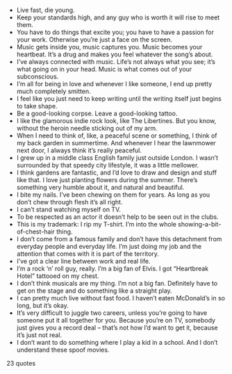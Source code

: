  - Live fast, die young.
 - Keep your standards high, and any guy who is worth it will rise to meet them.
 - You have to do things that excite you; you have to have a passion for your work. Otherwise you’re just a face on the screen.
 - Music gets inside you, music captures you. Music becomes your heartbeat. It’s a drug and makes you feel whatever the song’s about.
 - I’ve always connected with music. Life’s not always what you see; it’s what going on in your head. Music is what comes out of your subconscious.
 - I’m all for being in love and whenever I like someone, I end up pretty much completely smitten.
 - I feel like you just need to keep writing until the writing itself just begins to take shape.
 - Be a good-looking corpse. Leave a good-looking tattoo.
 - I like the glamorous indie rock look, like The Libertines. But you know, without the heroin needle sticking out of my arm.
 - When I need to think of, like, a peaceful scene or something, I think of my back garden in summertime. And whenever I hear the lawnmower next door, I always think it’s really peaceful.
 - I grew up in a middle class English family just outside London. I wasn’t surrounded by that speedy city lifestyle, it was a little mellower.
 - I think gardens are fantastic, and I’d love to draw and design and stuff like that. I love just planting flowers during the summer. There’s something very humble about it, and natural and beautiful.
 - I bite my nails. I’ve been chewing on them for years. As long as you don’t chew through flesh it’s all right.
 - I can’t stand watching myself on TV.
 - To be respected as an actor it doesn’t help to be seen out in the clubs.
 - This is my trademark: I rip my T-shirt. I’m into the whole showing-a-bit-of-chest-hair thing.
 - I don’t come from a famous family and don’t have this detachment from everyday people and everyday life. I’m just doing my job and the attention that comes with it is part of the territory.
 - I’ve got a clear line between work and real life.
 - I’m a rock ‘n’ roll guy, really. I’m a big fan of Elvis. I got “Heartbreak Hotel” tattooed on my chest.
 - I don’t think musicals are my thing. I’m not a big fan. Definitely have to get on the stage and do something like a straight play.
 - I can pretty much live without fast food. I haven’t eaten McDonald’s in so long, but it’s okay.
 - It’s very difficult to juggle two careers, unless you’re going to have someone put it all together for you. Because you’re on TV, somebody just gives you a record deal – that’s not how I’d want to get it, because it’s just not real.
 - I don’t want to do something where I play a kid in a school. And I don’t understand these spoof movies.

23 quotes